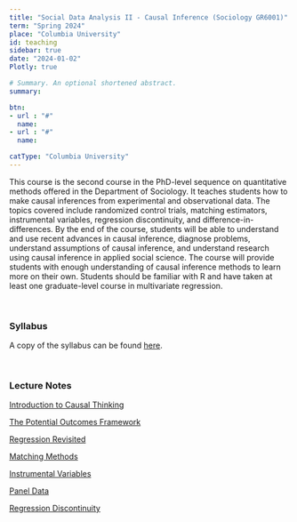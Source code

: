 ```yaml
---
title: "Social Data Analysis II - Causal Inference (Sociology GR6001)"
term: "Spring 2024"
place: "Columbia University"
id: teaching
sidebar: true
date: "2024-01-02"
Plotly: true

# Summary. An optional shortened abstract.
summary: 

btn:
- url : "#"
  name: 
- url : "#"
  name: 

catType: "Columbia University"
---
```


This course is the second course in the PhD-level sequence on quantitative methods offered in the Department of Sociology. It teaches students how to make causal inferences from experimental and observational data. The topics covered include randomized control trials, matching estimators, instrumental variables, regression discontinuity, and difference-in-differences. By the end of the course, students will be able to understand and use recent advances in causal inference, diagnose problems, understand assumptions of causal inference, and understand research using causal inference in applied social science. The course will provide students with enough understanding of causal inference methods to learn more on their own. Students should be familiar with R and have taken at least one graduate-level course in multivariate regression.

&nbsp;

### Syllabus

A copy of the syllabus can be found [here](https://www.dropbox.com/scl/fi/rxb1itw0971h2os1h71p0/sda2-2024-syllabus.pdf?raw=1).


&nbsp;

### Lecture Notes

[Introduction to Causal Thinking](https://www.dropbox.com/scl/fi/0a7uv2i5j551kgqnpei8a/01-causal-thinking.pdf?rlkey=w24ca8x9fjiuw4zocmlz0vhs5&raw=1)

[The Potential Outcomes Framework](https://www.dropbox.com/scl/fi/drgk5jeaszii397a1flzq/02-potential-outcomes.pdf?rlkey=4tcir823bs69bm8f20assobcm&raw=1)

[Regression Revisited](https://www.dropbox.com/scl/fi/6jrv8x8f8dgx2ha8twbo8/03-regression-revisited.pdf?rlkey=6bbwugki7xqumj28hppvqsi6l&raw=1)

[Matching Methods](https://www.dropbox.com/scl/fi/lkpobl2fkh1a1kumnywd9/04-mathcing.pdf?rlkey=prp189pyzkud2hbiso1ledo9h&raw=1)

[Instrumental Variables](https://www.dropbox.com/scl/fi/jfjd6xd7ny3iyegcl66kj/05-instrumental-variables.pdf?rlkey=77614y8o70o9e3ili4jm1ijg1&raw=1)

[Panel Data](https://www.dropbox.com/scl/fi/ewlf0yjovzt9tuamtdhxo/06-panel-data.pdf?rlkey=iqocjzotilln8afeyso2q4x5z&raw=1)

[Regression Discontinuity](https://www.dropbox.com/scl/fi/1h07prl7zj28kd5fbrt6n/07-rdd.pdf?rlkey=5t9j22wu2v3wiak3mhye7evff&raw=1)

&nbsp;





&nbsp;

